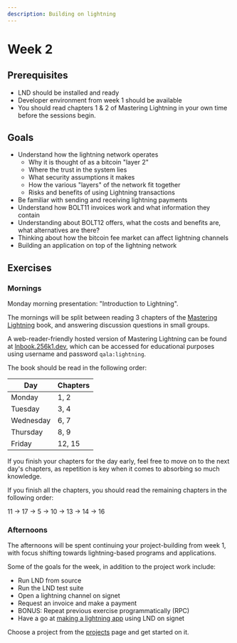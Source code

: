 ```yaml
---
description: Building on lightning
---
```


# Week 2

## Prerequisites

* LND should be installed and ready
* Developer environment from week 1 should be available
* You should read chapters 1 & 2 of Mastering Lightning in your own time before the sessions begin.

## Goals

* Understand how the lightning network operates
    * Why it is thought of as a bitcoin "layer 2"
    * Where the trust in the system lies
    * What security assumptions it makes
    * How the various "layers" of the network fit together
    * Risks and benefits of using Lightning transactions
* Be familiar with sending and receiving lightning payments
* Understand how BOLT11 invoices work and what information they contain
* Understanding about BOLT12 offers, what the costs and benefits are, what alternatives are there?
* Thinking about how the bitcoin fee market can affect lightning channels
* Building an application on top of the lightning network

## Exercises

### Mornings

Monday morning presentation: "Introduction to Lightning".

The mornings will be split between reading 3 chapters of the [Mastering Lightning](https://github.com/lnbook/lnbook) book, and answering discussion questions in small groups.

A web-reader-friendly hosted version of Mastering Lightning can be found at [lnbook.256k1.dev](https://lnbook.256k1.dev/), which can be accessed for educational purposes using username and password `qala:lightning`.

The book should be read in the following order:

| Day | Chapters |
| --- | --- |
| Monday | 1, 2 |
| Tuesday | 3, 4 |
| Wednesday | 6, 7 |
| Thursday | 8, 9 |
| Friday | 12, 15 |

If you finish your chapters for the day early, feel free to move on to the next day's chapters, as repetition is key when it comes to absorbing so much knowledge.

If you finish all the chapters, you should read the remaining chapters in the following order:

11 -> 17 -> 5 -> 10 -> 13 -> 14 -> 16

### Afternoons

The afternoons will be spent continuing your project-building from week 1, with focus shifting towards lightning-based programs and applications.

Some of the goals for the week, in addition to the project work include:

* Run LND from source
* Run the LND test suite
* Open a lightning channel on signet
* Request an invoice and make a payment
* BONUS: Repeat previous exercise programmatically (RPC)
* Have a go at [making a lightning app](https://medium.com/@wbobeirne/making-a-lightning-web-app-part-1-4a13c82f3f78) using LND on signet

Choose a project from the [projects](projects.md) page and get started on it.


